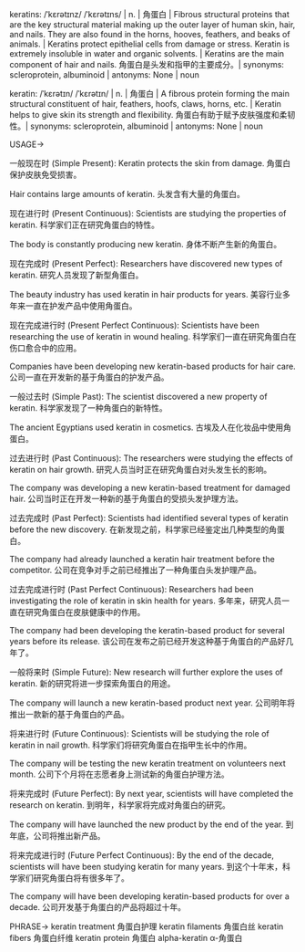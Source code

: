 keratins: /ˈkɛrətɪnz/ /ˈkɛrətɪns/
| n. | 角蛋白 |  Fibrous structural proteins that are the key structural material making up the outer layer of human skin, hair, and nails. They are also found in the horns, hooves, feathers, and beaks of animals. |  Keratins protect epithelial cells from damage or stress. Keratin is extremely insoluble in water and organic solvents.  |  Keratins are the main component of hair and nails. 角蛋白是头发和指甲的主要成分。| synonyms: scleroprotein, albuminoid | antonyms: None | noun

keratin: /ˈkɛrətɪn/ /ˈkɛrətɪn/
| n. | 角蛋白 | A fibrous protein forming the main structural constituent of hair, feathers, hoofs, claws, horns, etc. |  Keratin helps to give skin its strength and flexibility. 角蛋白有助于赋予皮肤强度和柔韧性。| synonyms: scleroprotein, albuminoid | antonyms: None | noun


USAGE->

一般现在时 (Simple Present):
Keratin protects the skin from damage. 角蛋白保护皮肤免受损害。

Hair contains large amounts of keratin. 头发含有大量的角蛋白。


现在进行时 (Present Continuous):
Scientists are studying the properties of keratin. 科学家们正在研究角蛋白的特性。

The body is constantly producing new keratin. 身体不断产生新的角蛋白。


现在完成时 (Present Perfect):
Researchers have discovered new types of keratin. 研究人员发现了新型角蛋白。

The beauty industry has used keratin in hair products for years. 美容行业多年来一直在护发产品中使用角蛋白。


现在完成进行时 (Present Perfect Continuous):
Scientists have been researching the use of keratin in wound healing. 科学家们一直在研究角蛋白在伤口愈合中的应用。

Companies have been developing new keratin-based products for hair care. 公司一直在开发新的基于角蛋白的护发产品。


一般过去时 (Simple Past):
The scientist discovered a new property of keratin. 科学家发现了一种角蛋白的新特性。

The ancient Egyptians used keratin in cosmetics. 古埃及人在化妆品中使用角蛋白。


过去进行时 (Past Continuous):
The researchers were studying the effects of keratin on hair growth. 研究人员当时正在研究角蛋白对头发生长的影响。

The company was developing a new keratin-based treatment for damaged hair.  公司当时正在开发一种新的基于角蛋白的受损头发护理方法。


过去完成时 (Past Perfect):
Scientists had identified several types of keratin before the new discovery. 在新发现之前，科学家已经鉴定出几种类型的角蛋白。

The company had already launched a keratin hair treatment before the competitor. 公司在竞争对手之前已经推出了一种角蛋白头发护理产品。


过去完成进行时 (Past Perfect Continuous):
Researchers had been investigating the role of keratin in skin health for years. 多年来，研究人员一直在研究角蛋白在皮肤健康中的作用。

The company had been developing the keratin-based product for several years before its release. 该公司在发布之前已经开发这种基于角蛋白的产品好几年了。


一般将来时 (Simple Future):
New research will further explore the uses of keratin. 新的研究将进一步探索角蛋白的用途。

The company will launch a new keratin-based product next year. 公司明年将推出一款新的基于角蛋白的产品。


将来进行时 (Future Continuous):
Scientists will be studying the role of keratin in nail growth. 科学家们将研究角蛋白在指甲生长中的作用。

The company will be testing the new keratin treatment on volunteers next month.  公司下个月将在志愿者身上测试新的角蛋白护理方法。


将来完成时 (Future Perfect):
By next year, scientists will have completed the research on keratin. 到明年，科学家将完成对角蛋白的研究。

The company will have launched the new product by the end of the year. 到年底，公司将推出新产品。


将来完成进行时 (Future Perfect Continuous):
By the end of the decade, scientists will have been studying keratin for many years. 到这个十年末，科学家们研究角蛋白将有很多年了。

The company will have been developing keratin-based products for over a decade. 公司开发基于角蛋白的产品将超过十年。


PHRASE->
keratin treatment 角蛋白护理
keratin filaments 角蛋白丝
keratin fibers 角蛋白纤维
keratin protein 角蛋白
alpha-keratin α-角蛋白
